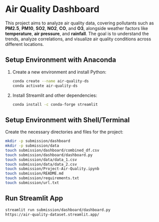 # Air Quality Dashboard

This project aims to analyze air quality data, covering pollutants such as **PM2.5**, **PM10**, **SO2**, **NO2**, **CO**, and **O3**, alongside weather factors like **temperature**, **air pressure**, and **rainfall**. The goal is to understand the trends, analyze correlations, and visualize air quality conditions across different locations.

## Setup Environment with Anaconda

1. Create a new environment and install Python:
    ```bash
    conda create --name air-quality-ds
    conda activate air-quality-ds
    ```

2. Install Streamlit and other dependencies:
    ```bash
    conda install -c conda-forge streamlit
    ```

## Setup Environment with Shell/Terminal

Create the necessary directories and files for the project:
```bash
mkdir -p submission/dashboard
mkdir -p submission/data
touch submission/dashboard/combined_df.csv
touch submission/dashboard/dashboard.py
touch submission/data/data_1.csv
touch submission/data/data_2.csv
touch submission/Project-Air-Quality.ipynb
touch submission/README.md
touch submission/requirements.txt
touch submission/url.txt
```

## **Run Streamlit App**
```bash
streamlit run submission/dashboard/dashboard.py
https://air-quality-dataset.streamlit.app/
```
